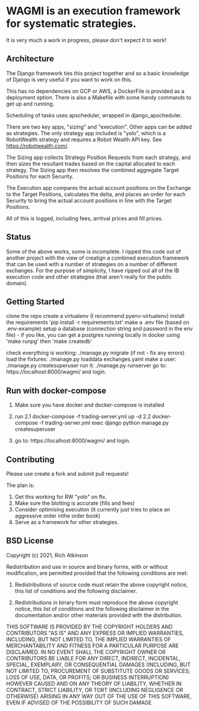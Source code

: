 # WAGMI is an execution framework for systematic strategies.

It is very much a work in progress, please don't expect it to work!

## Architecture

The Django framework ties this project together and so a basic knowledge of Django is very useful if you want to work on this.

This has no dependencies on GCP or AWS, a DockerFile is provided as a deployment option. There is also a Makefile with some handy commands to get up and running.

Scheduling of tasks uses apscheduler, wrapped in django_apscheduler.

There are two key apps, "sizing" and "execution". Other apps can be added as strategies. The only strategy app included is "yolo", which is a RobotWealth strategy and requires a Robot Wealth API key. See https://robotwealth.com/.

The Sizing app collects Strategy Position Requests from each strategy, and then sizes the resultant trades based on the capital allocated to each strategy. The Sizing app then resolves the combined aggregate Target Positions for each Security.

The Execution app compares the actual account positions on the Exchange to the Target Positions, calculates the delta, and places an order for each Security to bring the actual account positions in line with the Target Positions.

All of this is logged, including fees, arrtival prices and fill prices.

## Status

Some of the above works, some is incomplete. I ripped this code out of another project with the view of creatign a combined execution framework that can be used with a number of strategies on a number of different exchanges. For the purpose of simplicity, I have ripped out all of the IB execution code and other strategies (that aren't really for the public domain).

## Getting Started

clone the repo
create a virtualenv (I recommend pyenv-virtualenv)
install the requirements 'pip install -r requirements.txt'
make a .env file (based on .env-example)
setup a database (connection string and password in the env file) - if you like, you can get a postgres running locally in docker using 'make runpg' then 'make createdb'

check everything is working: ./manage.py migrate (if not - fix any errors)
load the fixtures: ./manage.py loaddata exchanges.yaml
make a user: ./manage.py createsuperuser
run it: ./manage.py runserver
go to: https://localhost:8000/wagmi/ and login.

## Run with docker-compose

1. Make sure you have docker and docker-compose is installed
2. run 
    2.1 docker-compose -f trading-server.yml up -d
    2.2 docker-compose -f trading-server.yml exec django python manage.py createsuperuser

3. go to: https://localhost:8000/wagmi/ and login.

## Contributing

Please use create a fork and submit pull requests!

The plan is:

1. Get this working for RW "yolo" on ftx.
2. Make sure the blotting is accurate (fills and fees)
3. Consider optimising execution (it currently just tries to place an aggressive order inthe order book)
4. Serve as a framework for other strategies.

## BSD License

Copyright (c) 2021, Rich Atkinson

Redistribution and use in source and binary forms, with or without modification, are permitted provided that the following conditions are met:

1. Redistributions of source code must retain the above copyright notice, this list of conditions and the following disclaimer.

2. Redistributions in binary form must reproduce the above copyright notice, this list of conditions and the following disclaimer in the documentation and/or other materials provided with the distribution.

THIS SOFTWARE IS PROVIDED BY THE COPYRIGHT HOLDERS AND CONTRIBUTORS "AS IS" AND ANY EXPRESS OR IMPLIED WARRANTIES, INCLUDING, BUT NOT LIMITED TO, THE IMPLIED WARRANTIES OF MERCHANTABILITY AND FITNESS FOR A PARTICULAR PURPOSE ARE DISCLAIMED. IN NO EVENT SHALL THE COPYRIGHT OWNER OR CONTRIBUTORS BE LIABLE FOR ANY DIRECT, INDIRECT, INCIDENTAL, SPECIAL, EXEMPLARY, OR CONSEQUENTIAL DAMAGES (INCLUDING, BUT NOT LIMITED TO, PROCUREMENT OF SUBSTITUTE GOODS OR SERVICES; LOSS OF USE, DATA, OR PROFITS; OR BUSINESS INTERRUPTION) HOWEVER CAUSED AND ON ANY THEORY OF LIABILITY, WHETHER IN CONTRACT, STRICT LIABILITY, OR TORT (INCLUDING NEGLIGENCE OR OTHERWISE) ARISING IN ANY WAY OUT OF THE USE OF THIS SOFTWARE, EVEN IF ADVISED OF THE POSSIBILITY OF SUCH DAMAGE
